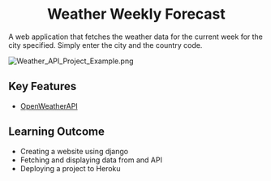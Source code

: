 # <div align="center">Weather Weekly Forecast</div>
A web application that fetches the weather data for the current week for the city specified. Simply enter the city and the country code.


![Weather_API_Project_Example.png](https://github.com/imcvlucas/Weather_Weekly_Forecast/blob/main/images/Weather_API_Project_Example.png "Weather_API_Project_Example.png")

## Key Features
- [OpenWeatherAPI](https://openweathermap.org/guide)

## Learning Outcome
- Creating a website using django
- Fetching and displaying data from and API
- Deploying a project to Heroku
